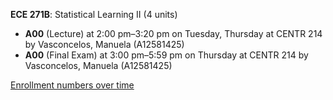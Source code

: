 **ECE 271B**: Statistical Learning II (4 units)

- **A00** (Lecture) at 2:00 pm–3:20 pm on Tuesday, Thursday at CENTR 214 by Vasconcelos, Manuela (A12581425)
- **A00** (Final Exam) at 3:00 pm–5:59 pm on Thursday at CENTR 214 by Vasconcelos, Manuela (A12581425)

[Enrollment numbers over time](./ECE271B.tsv)
